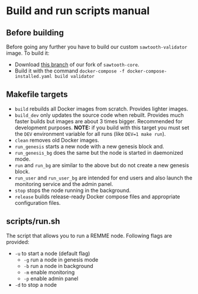 # Build and run scripts manual

## Before building

Before going any further you have to build our custom `sawtooth-validator`
image. To build it:

* Download [this branch][1] of our fork of `sawtooth-core`.
* Build it with the command
  `docker-compose -f docker-compose-installed.yaml build validator`

## Makefile targets

* `build` rebuilds all Docker images from scratch. Provides lighter images.
* `build_dev` only updates the source code when rebuilt. Provides much faster
  builds but images are about 3 times bigger. Recommended for development
  purposes. **NOTE:** if you build with this target you must set the `DEV`
  environment variable for all runs (like `DEV=1 make run`).
* `clean` removes old Docker images.
* `run_genesis` starts a new node with a new genesis block and.
* `run_genesis_bg` does the same but the node is started in daemonized mode.
* `run` and `run_bg` are similar to the above but do not create a new genesis
  block.
* `run_user` and `run_user_bg` are intended for end users and also launch the
  monitoring service and the admin panel.
* `stop` stops the node running in the background.
* `release` builds release-ready Docker compose files and appropriate
  configuration files.

## scripts/run.sh

The script that allows you to run a REMME node. Following flags are provided:

* `-u` to start a node (default flag)
  * `-g` run a node in genesis mode
  * `-b` run a node in background
  * `-m` enable monitoring
  * `-p` enable admin panel
* `-d` to stop a node

[1]: https://github.com/Remmeauth/sawtooth-core/tree/1-1
